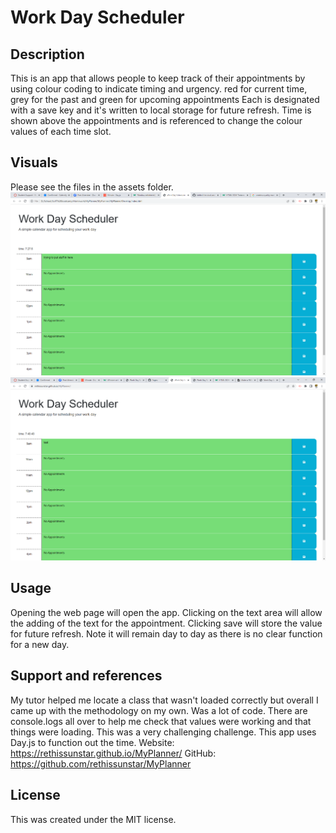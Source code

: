 # Work Day Scheduler

## Description
This is an app that allows people to keep track of their appointments by using colour coding to indicate timing and urgency.
red for current time, grey for the past and green for upcoming appointments
Each is designated with a save key and it's written to local storage for future refresh.
Time is shown above the appointments and is referenced to change the colour values of each time slot.

## Visuals
Please see the files in the assets folder.
<img src="Assets\screen of it working locally.png"><img>
<img src="Assets\workinglive.png"><img>
## Usage
Opening the web page will open the app.  Clicking on the text area will allow the adding of the text for the appointment. Clicking save will store the value for future refresh.
Note it will remain day to day as there is no clear function for a new day.

## Support and references
My tutor helped me locate a class that wasn't loaded correctly but overall I came up with the methodology on my own.  Was a lot of code.  There are console.logs all over to help me check that values were working and that things were loading.  This was a very challenging challenge.
This app uses Day.js to function out the time.
Website: https://rethissunstar.github.io/MyPlanner/
GitHub: https://github.com/rethissunstar/MyPlanner

## License
This was created under the MIT license.

